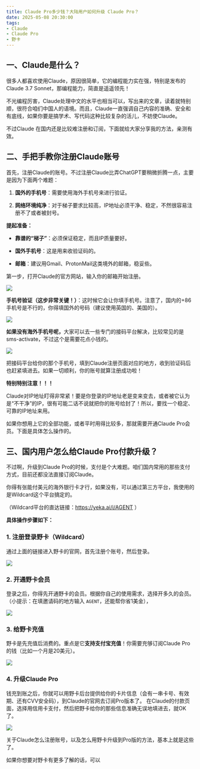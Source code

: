 ```yaml
---
title: Claude Pro多少钱？大陆用户如何升级 Claude Pro？
date: 2025-05-08 20:30:00
tags:
- Claude
- Claude Pro
- 野卡
---
```



## **一、Claude是什么？**

很多人都喜欢使用Claude，原因很简单，它的编程能力实在强，特别是发布的Claude 3.7 Sonnet，那编程能力，简直是遥遥领先！



不光编程厉害，Claude处理中文的水平也相当可以，写出来的文章，读着就特别顺，很符合咱们中国人的语境。而且，Claude一直强调自己内容的准确、安全和有底线，如果你要是搞学术、写代码这种比较复杂的活儿，不妨使Claude。



不过Claude 在国内还是比较难注册和订阅，下面就给大家分享我的方法，亲测有效。



## **二、手把手教你注册Claude账号**

首先，注册Claude的账号。不过注册Claude比弄ChatGPT要稍微折腾一点，主要是因为下面两个难题：



1. **国外的手机号**：需要使用海外手机号来进行验证。

2. **网络环境纯净**：对于梯子要求比较高，IP地址必须干净、稳定，不然很容易注册不了或者被封号。



**提起准备：**



* **靠谱的“梯子”**：必须保证稳定，而且IP质量要好。

* **国外手机号**：这是用来收验证码的。

* **邮箱**：建议用Gmail、ProtonMail这类境外的邮箱，稳妥些。



第一步，打开Claude的官方网站，输入你的邮箱开始注册。

![](https://workstation.sg.larksuite.com/space/api/box/stream/download/asynccode/?code=OTU5ODQ1ZGRmODAwYmVjMTFjYmE1MDBmNzhmMDNiMThfaGFBdnJWOE9PbHNNdmlPN3FLajhKTTF4dGFYVnhtV3FfVG9rZW46UnRFTGJTTkFXb3pWYnB4TlNycWxwakJqZzlmXzE3NDcyMjU1OTQ6MTc0NzIyOTE5NF9WNA)

**手机号验证（这步非常关键！）**：这时候它会让你填手机号。注意了，国内的+86手机号是不行的，你得填国外的号码（建议使用英国的、美国的）。

![](https://workstation.sg.larksuite.com/space/api/box/stream/download/asynccode/?code=ZjI0YzcwNWJjZTdjNGU1M2RmOTYyYmQ1YjEyMWI0M2NfNnFYVXdJcTg1ZHc1NTBSMTVMQnA3a3l1VVZPb2tlRVVfVG9rZW46TldvbWI0RmNkb3drSzF4ZWcwemxDV1F1Z1BlXzE3NDcyMjU1OTQ6MTc0NzIyOTE5NF9WNA)

**如果没有海外手机号呢，**&#x5927;家可以去一些专门的接码平台解决，比较常见的是sms-activate，不过这个是需要花点小钱的。

![](https://workstation.sg.larksuite.com/space/api/box/stream/download/asynccode/?code=YzEyNTA0MmI3ZTE2MTg5M2E4MjFkZGMyNzdiZjRmZDdfTXJSM3l4UTdmQUhOeDRmQThsQzhXeHBqWGlDcVZxV2RfVG9rZW46UGcyWWJLckFjb1ZZaG14VWFBbWx6RUh6Z1ZjXzE3NDcyMjU1OTQ6MTc0NzIyOTE5NF9WNA)

把接码平台给你的那个手机号，填到Claude注册页面对应的地方，收到验证码后也赶紧填进去。如果一切顺利，你的账号就算注册成功啦！



**特别特别注意！！！**



Claude对IP地址盯得非常紧！要是你登录的IP地址老是变来变去，或者被它认为是“不干净”的IP，很有可能二话不说就把你的账号给封了！所以，要找一个稳定、可靠的IP地址来用。





如果你想用上它的全部功能，或者平时用得比较多，那就需要开通Claude Pro会员。下面是具体怎么操作的。

## **三、国内用户怎么给Claude Pro付款升级？**

不过啊，升级到Claude Pro的时候，支付是个大难题。咱们国内常用的那些支付方式，目前还都没法直接订阅Claude。



你得有张能付美元的海外银行卡才行，如果没有，可以通过第三方平台，我使用的是Wildcard这个平台搞定的。

（Wildcard平台的直达链接：https://yeka.ai/i/AGENT ）

**具体操作步骤如下：**

### 1. **注册登录野卡（Wildcard）**



通过上面的链接进入野卡的官网，首先注册个账号，然后登录。



![](https://workstation.sg.larksuite.com/space/api/box/stream/download/asynccode/?code=ZDU0MzM2ZTgxYzY2Nzc0MWVlMjEzYWQ0NWVkNGYwZWFfaE5sb0hnVWYwbk44b0ZwVnVRVW1CTjFmZ3NPVmlUVWdfVG9rZW46T3ViZ2JkRW16b1VaOFd4MUJ4c2x4bW9TZzZjXzE3NDcyMjU1OTQ6MTc0NzIyOTE5NF9WNA)

### 2. **开通野卡会员**

登录之后，你得先开通野卡的会员。根据你自己的使用需求，选择开多久的会员。 （小提示：在填邀请码的地方输入 `AGENT`，还能帮你省1美金），

![](https://workstation.sg.larksuite.com/space/api/box/stream/download/asynccode/?code=YWFlMjViMDBkNjA5YTUwNzk2MTMwZWM5NGU1YTA4NjhfSjdJS1JFUmdtdUhmaXNqcmp3Y3VCdWlBRzFldWk1ZE1fVG9rZW46WHZFRmIzbFdSb2lQVmV4ZEwxV2xDaTlQZ0FoXzE3NDcyMjU1OTQ6MTc0NzIyOTE5NF9WNA)



### 3. **给野卡充值**

野卡是先充值后消费的。重点是它**支持支付宝充值**！你需要充够订阅Claude Pro的钱（比如一个月是20美元）。

![](https://workstation.sg.larksuite.com/space/api/box/stream/download/asynccode/?code=NDQ3ZTUyMDRjYWI3NWRiYTAyOGUzMDU3NmUzNzUxYWNfcHQyTWdpUEZGSnpxZ0JPYW10UkJyWHRxajB1eW8zY1ZfVG9rZW46TlJENWJYaFdzb3FZczR4c3Rqd2xpNnEwZ0lmXzE3NDcyMjU1OTQ6MTc0NzIyOTE5NF9WNA)

### 4. **升级Claude Pro**

钱充到账之后，你就可以用野卡后台提供给你的卡片信息（会有一串卡号、有效期、还有CVV安全码），到Claude的官网去订阅Pro版本了。 在Claude的付款页面，选择用信用卡支付，然后把野卡给你的那些信息准确无误地填进去，就OK了。

![](https://workstation.sg.larksuite.com/space/api/box/stream/download/asynccode/?code=MDNlYzQ2Y2E1MmY3MjRlMjQ5ODU1MTg1NzA2Yzc4NDNfb3p0b1pMb2VjQnBSSXVLOGxGc2I0ek15N2k2ZHF0MzRfVG9rZW46R3hrMGJ6Vm5nb0ViVGJ4MGpPNWx2bXdQZzZjXzE3NDcyMjU1OTQ6MTc0NzIyOTE5NF9WNA)

关于Claude怎么注册账号，以及怎么用野卡升级到Pro版的方法，基本上就是这些了。



如果你想要对野卡有更多了解的话，可以
